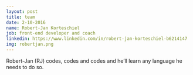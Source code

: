 ```yaml
---
layout: post
title: team
date: 2-10-2016
name: Robert-Jan Korteschiel
job: front-end developer and coach
linkedin: https://www.linkedin.com/in/robert-jan-korteschiel-b6214147
img: robertjan.png
---
```

Robert-Jan (RJ) codes, codes and codes and he’ll learn any language he needs to do so.
